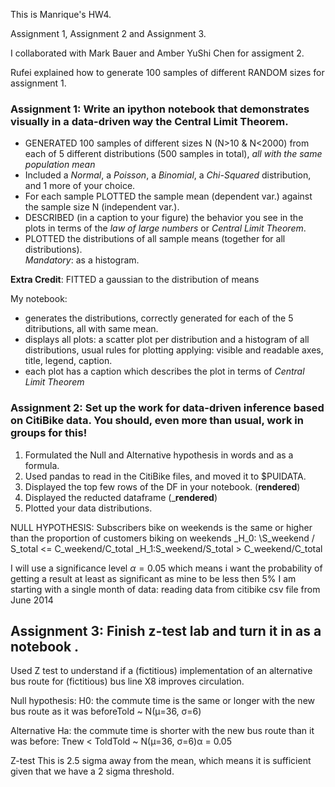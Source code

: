 
This is Manrique's HW4.

Assignment 1, Assignment 2 and Assignment 3.

I collaborated with Mark Bauer and Amber YuShi Chen for assigment 2.

Rufei explained how to generate 100 samples of different RANDOM sizes for assignment 1.

### Assignment 1: Write an ipython notebook that demonstrates visually in a data-driven way the Central Limit Theorem. 

- GENERATED  100 samples of different sizes N (N>10 & N<2000) from each of 5 different distributions (500 samples in total), _all with the same population mean_
- Included a _Normal_, a _Poisson_, a _Binomial_, a _Chi-Squared_ distribution, and 1 more of your choice.    
- For each sample PLOTTED the sample mean (dependent var.) against the sample size N (independent var.). 
- DESCRIBED (in a caption to your figure) the behavior you see in the plots in terms of the _law of large numbers_ or _Central Limit Theorem_.
- PLOTTED the distributions of all sample means (together for all distributions).  
  _Mandatory_: as a histogram. 
   
__Extra Credit__: FITTED a gaussian to the distribution of means            

My notebook: 
- generates the distributions, correctly generated for each of the 5 ditributions, all with same mean.
- displays all plots: a scatter plot per distribution and a histogram of all distributions, usual rules for plotting applying: visible and readable axes, title, legend, caption. 
- each plot has a caption which describes the plot in terms of _Central Limit Theorem_


### Assignment 2: Set up the work for data-driven inference based on CitiBike data. You should, even more than usual, work in groups for this!

1. Formulated the Null and Alternative hypothesis in words and as a formula. 
2. Used pandas to read in the CitiBike files, and moved it to $PUIDATA. 
3. Displayed the top few rows of the DF in your notebook. (__rendered__)
5. Displayed the reducted dataframe (___rendered__)
6. Plotted your data distributions.

NULL HYPOTHESIS:
Subscribers bike on weekends is the same or higher than the proportion of customers biking on weekends
_H_0: \S_weekend / S_total <= C_weekend/C_total
_H_1:S_weekend/S_total > C_weekend/C_total

I will use a significance level  $\alpha=0.05$
which means i want the probability of getting a result at least as significant as mine to be less then 5%
I am starting with a single month of data: reading data from citibike csv file from June 2014


## Assignment 3: Finish z-test lab and turn it in as a notebook .

Used Z test to understand if a (fictitious) implementation of an alternative bus route for (fictitious) bus line X8 improves circulation. 

Null hypothesis:
H0: the commute time is the same or longer with the new bus route as it was beforeTold ~ N(μ=36, σ=6)

Alternative
Ha: the commute time is shorter with the new bus route than it was before: Tnew < ToldTold ~ N(μ=36, σ=6)α = 0.05

Z-test
This is 2.5 sigma away from the mean, which means it is sufficient given that we have a 2 sigma threshold.
